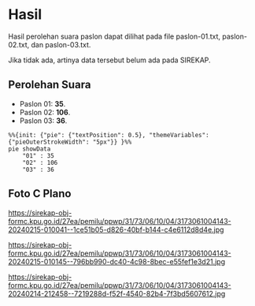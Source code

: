 # Hasil

Hasil perolehan suara paslon dapat dilihat pada file paslon-01.txt, paslon-02.txt, dan paslon-03.txt.

Jika tidak ada, artinya data tersebut belum ada pada SIREKAP.

## Perolehan Suara

 * Paslon 01: **35**.
 * Paslon 02: **106**.
 * Paslon 03: **36**.

```mermaid
%%{init: {"pie": {"textPosition": 0.5}, "themeVariables": {"pieOuterStrokeWidth": "5px"}} }%%
pie showData
    "01" : 35
    "02" : 106
    "03" : 36
```
## Foto C Plano

https://sirekap-obj-formc.kpu.go.id/27ea/pemilu/ppwp/31/73/06/10/04/3173061004143-20240215-010041--1ce51b05-d826-40bf-b144-c4e6112d8d4e.jpg

https://sirekap-obj-formc.kpu.go.id/27ea/pemilu/ppwp/31/73/06/10/04/3173061004143-20240215-010145--796bb990-dc40-4c98-8bec-e55fef1e3d21.jpg

https://sirekap-obj-formc.kpu.go.id/27ea/pemilu/ppwp/31/73/06/10/04/3173061004143-20240214-212458--7219288d-f52f-4540-82b4-7f3bd5607612.jpg
